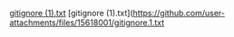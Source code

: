 [gitignore (1).txt](https://github.com/user-attachments/files/15617947/gitignore.1.txt)
[gitignore (1).txt](https://github.com/user-attachments/files/15618001/gitignore.1.txt

